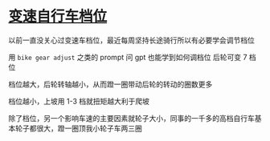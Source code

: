 # [变速自行车档位](/2023/05/7_speed_bike_gear_adjustment.md)

以前一直没关心过变速车档位，最近每周坚持长途骑行所以有必要学会调节档位

用 `bike gear adjust` 之类的 prompt 问 gpt 也能学到如何调档位 后轮可变 7 档位

档位越大，后轮转轴越小，从而蹬一圈带动后轮的转动的圈数更多

档位越小，上坡用 1-3 档就扭矩越大利于爬坡

除了档位，另一个影响车速的主要因素就轮子大小，同事的一千多的高档自行车基本轮子都很大，蹬一圈顶我小轮子车两三圈
